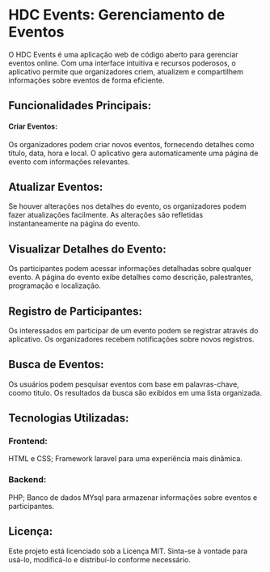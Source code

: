 # HDC Events: Gerenciamento de Eventos
O HDC Events é uma aplicação web de código aberto para gerenciar eventos online. Com uma interface intuitiva e recursos poderosos, o aplicativo permite que organizadores criem, atualizem e compartilhem informações sobre eventos de forma eficiente.

## Funcionalidades Principais:

#### Criar Eventos:
Os organizadores podem criar novos eventos, fornecendo detalhes como título, data, hora e local.
O aplicativo gera automaticamente uma página de evento com informações relevantes.

## Atualizar Eventos:
Se houver alterações nos detalhes do evento, os organizadores podem fazer atualizações facilmente.
As alterações são refletidas instantaneamente na página do evento.

## Visualizar Detalhes do Evento:
Os participantes podem acessar informações detalhadas sobre qualquer evento.
A página do evento exibe detalhes como descrição, palestrantes, programação e localização.

## Registro de Participantes:
Os interessados em participar de um evento podem se registrar através do aplicativo.
Os organizadores recebem notificações sobre novos registros.

## Busca de Eventos:
Os usuários podem pesquisar eventos com base em palavras-chave, coomo titulo.
Os resultados da busca são exibidos em uma lista organizada.

## Tecnologias Utilizadas:

### Frontend:
HTML e CSS;
Framework laravel para uma experiência mais dinâmica.

### Backend:
PHP;
Banco de dados MYsql para armazenar informações sobre eventos e participantes.

## Licença:
Este projeto está licenciado sob a Licença MIT. Sinta-se à vontade para usá-lo, modificá-lo e distribuí-lo conforme necessário.
